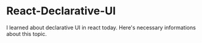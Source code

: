 # React-Declarative-UI
I learned about declarative UI in react today. Here's necessary informations about this topic.
